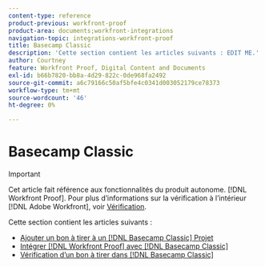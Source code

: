 ```yaml
---
content-type: reference
product-previous: workfront-proof
product-area: documents;workfront-integrations
navigation-topic: integrations-workfront-proof
title: Basecamp Classic
description: 'Cette section contient les articles suivants : EDIT ME.'
author: Courtney
feature: Workfront Proof, Digital Content and Documents
exl-id: b66b7820-bb8a-4d29-822c-0de968fa2492
source-git-commit: a6c79166c50af5bfe4c0341d003052179ce78373
workflow-type: tm+mt
source-wordcount: '46'
ht-degree: 0%

---
```


# Basecamp Classic

>[!IMPORTANT]
>
>Cet article fait référence aux fonctionnalités du produit autonome. [!DNL Workfront Proof]. Pour plus d’informations sur la vérification à l’intérieur [!DNL Adobe Workfront], voir [Vérification](../../../review-and-approve-work/proofing/proofing.md).

Cette section contient les articles suivants :

* [Ajouter un bon à tirer à un [!DNL Basecamp Classic] Projet](../../../workfront-proof/wp-integrations/basecamp-classic/add-proof-basecamp-classic.md)
* [Intégrer [!DNL Workfront Proof] avec [!DNL Basecamp Classic]](../../../workfront-proof/wp-integrations/basecamp-classic/integrate-workfront-proof-basecamp-classic.md)
* [Vérification d’un bon à tirer dans [!DNL Basecamp Classic]](../../../workfront-proof/wp-integrations/basecamp-classic/review-proof-basecamp-classic.md)
